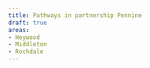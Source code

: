 ```yaml
---
title: Pathways in partnership Pennine
draft: true
areas:
- Heywood
- Middleton
- Rochdale
---
```


